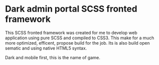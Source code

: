 # Dark admin portal SCSS fronted framework

This SCSS fronted framework was created for me to develop web application using pure SCSS and compiled to CSS3. This make for a much more optimized, efficent, propose build for the job. Its is also build open sematic and using native HTML5 syntax.

Dark and mobile first, this is the name of game. 
